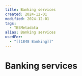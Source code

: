```yaml
---
title: Banking services
created: 2024-12-01
modified: 2024-12-01
tags:
  - TBSMetadata
alias: Banking services
usedFor:
  - "[[1848 Banking]]"
---
```

# Banking services
